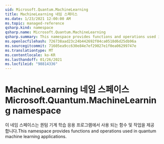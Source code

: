 ```yaml
---
uid: Microsoft.Quantum.MachineLearning
title: MachineLearning 네임 스페이스
ms.date: 1/23/2021 12:00:00 AM
ms.topic: managed-reference
qsharp.kind: namespace
qsharp.name: Microsoft.Quantum.MachineLearning
qsharp.summary: This namespace provides functions and operations used in quantum machine learning applications.
ms.openlocfilehash: 726738aad23c24b442692f04ca0518d6d25db96a
ms.sourcegitcommit: 71605ea9cc630e84e7ef29027e1f0ea06299747e
ms.translationtype: MT
ms.contentlocale: ko-KR
ms.lasthandoff: 01/26/2021
ms.locfileid: "98814336"
---
```

# <a name="microsoftquantummachinelearning-namespace"></a><span data-ttu-id="533c7-102">MachineLearning 네임 스페이스</span><span class="sxs-lookup"><span data-stu-id="533c7-102">Microsoft.Quantum.MachineLearning namespace</span></span>

<span data-ttu-id="533c7-103">이 네임 스페이스는 퀀텀 기계 학습 응용 프로그램에서 사용 되는 함수 및 작업을 제공 합니다.</span><span class="sxs-lookup"><span data-stu-id="533c7-103">This namespace provides functions and operations used in quantum machine learning applications.</span></span>

